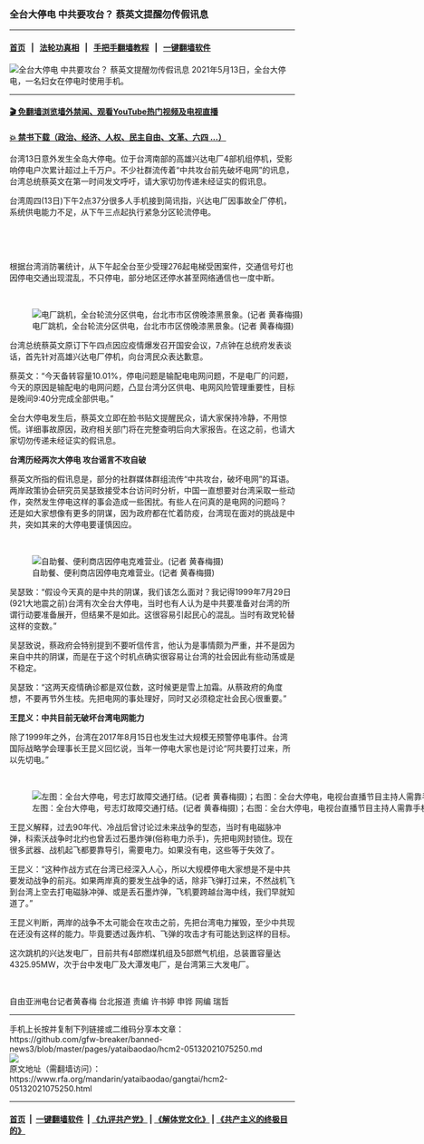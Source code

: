 ### 全台大停电 中共要攻台？ 蔡英文提醒勿传假讯息
------------------------

#### [首页](https://github.com/gfw-breaker/banned-news3/blob/master/README.md) &nbsp;&nbsp;|&nbsp;&nbsp; [法轮功真相](https://github.com/begood0513/basic/blob/master/README.md)  &nbsp;&nbsp;|&nbsp;&nbsp; [手把手翻墙教程](https://github.com/gfw-breaker/guides/wiki)  &nbsp;&nbsp;|&nbsp;&nbsp; [一键翻墙软件](https://github.com/gfw-breaker/nogfw/blob/master/README.md)  



<div id="headerimg">
 <img alt="全台大停电 中共要攻台？ 蔡英文提醒勿传假讯息" src="https://www.rfa.org/mandarin/yataibaodao/gangtai/hcm2-05132021075250.html/@@images/382e17d3-701a-4436-9f7b-1b36ec9bdc54.jpeg" title="全台大停电 中共要攻台？ 蔡英文提醒勿传假讯息"/>
 <span class="lead_image_caption">
  2021年5月13日，全台大停电，一名妇女在停电时使用手机。
 </span>
 <!-- zoomattribute -->
</div>

<hr/>


#### [ 🎬  免翻墙浏览墙外禁闻、观看YouTube热门视频及电视直播](https://github.com/gfw-breaker/HelloWorld)

#### [ 💥  禁书下载（政治、经济、人权、民主自由、文革、六四 ...）](https://github.com/gfw-breaker/books/blob/master/README.md)

<div id="storytext">
 <p>
  台湾13日意外发生全岛大停电。位于台湾南部的高雄兴达电厂4部机组停机，受影响停电户次累计超过上千万户。不少社群流传着“中共攻台前先破坏电网”的讯息，台湾总统蔡英文在第一时间发文呼吁，请大家切勿传递未经证实的假讯息。
 </p>
 <p>
  台湾周四(13日)下午2点37分很多人手机接到简讯指，兴达电厂因事故全厂停机，系统供电能力不足，从下午三点起执行紧急分区轮流停电。
 </p>
 <p>
  <br/>
 </p>
 <p>
  <br/>
 </p>
 <p>
  根据台湾消防署统计，从下午起全台至少受理276起电梯受困案件，交通信号灯也因停电交通出现混乱，不只停电，部分地区还停水甚至网络通信也一度中断。
 </p>
 <p>
  <br/>
 </p>
 <p>
  <figure class="image-richtext image-inline captioned" style="width:1283px;">
   <img alt="电厂跳机，全台轮流分区供电，台北市市区傍晚漆黑景象。(记者 黄春梅摄)" src="https://www.rfa.org/mandarin/yataibaodao/gangtai/hcm2-05132021075250.html/57164e0063a55230505c96fb-2.jpg/@@images/ba22fb56-429d-4551-b55e-a529fccd46b9.jpeg" title="圖一接到停電-2.jpg"/>
   <figcaption class="image-caption">
    电厂跳机，全台轮流分区供电，台北市市区傍晚漆黑景象。(记者 黄春梅摄)
   </figcaption>
   <small>
   </small>
  </figure>
 </p>
 <p>
  台湾总统蔡英文原订下午四点因应疫情爆发召开国安会议，7点钟在总统府发表谈话，首先针对高雄兴达电厂停机，向台湾民众表达歉意。
 </p>
 <p>
  蔡英文：“今天备转容量10.01%，停电问题是输配电电网问题，不是电厂的问题，今天的原因是输配电的电网问题，凸显台湾分区供电、电网风险管理重要性，目标是晚间9:40分完成全部供电。”
 </p>
 <p>
  全台大停电发生后，蔡英文立即在脸书贴文提醒民众，请大家保持冷静，不用惊慌。详细事故原因，政府相关部门将在完整查明后向大家报告。在这之前，也请大家切勿传递未经证实的假讯息。
 </p>
 <p>
  <strong>
   台湾历经两次大停电 攻台谣言不攻自破
  </strong>
 </p>
 <p>
  蔡英文所指的假讯息是，部分的社群媒体群组流传“中共攻台，破坏电网”的耳语。两岸政策协会研究员吴瑟致接受本台访问时分析，中国一直想要对台湾采取一些动作，突然发生停电这样的事会造成一些困扰。有些人在问真的是电网的问题吗？ 还是如大家想像有更多的阴谋，因为政府都在忙着防疫，台湾现在面对的挑战是中共，突如其来的大停电要谨慎因应。
 </p>
 <p>
  <br/>
 </p>
 <p>
  <figure class="image-richtext image-inline captioned" style="width:1285px;">
   <img alt="自助餐、便利商店因停电克难营业。(记者 黄春梅摄)" src="https://www.rfa.org/mandarin/yataibaodao/gangtai/hcm2-05132021075250.html/81ea52a99910505c96fb45.jpg/@@images/e1fe6eb2-06a3-4e4d-bc6b-1081a61b2e49.jpeg" title="自助餐停電45.jpg"/>
   <figcaption class="image-caption">
    自助餐、便利商店因停电克难营业。(记者 黄春梅摄)
   </figcaption>
   <small>
   </small>
  </figure>
 </p>
 <p>
  吴瑟致：“假设今天真的是中共的阴谋，我们该怎么面对？我记得1999年7月29日(921大地震之前)台湾有次全台大停电，当时也有人认为是中共要准备对台湾的所谓行动要准备展开，但结果不是如此。这很容易引起民心的混乱。当时有政党轮替这样的变数。”
 </p>
 <p>
  吴瑟致说，蔡政府会特别提到不要听信传言，他认为是事情颇为严重，并不是因为来自中共的阴谋，而是在于这个时机点确实很容易让台湾的社会因此有些动荡或是不稳定。
 </p>
 <p>
  吴瑟致：“这两天疫情确诊都是双位数，这时候更是雪上加霜。从蔡政府的角度想，不要再节外生枝。先把电网的事处理好，同时又必须稳定社会民心很重要。”
 </p>
 <p>
  <strong>
   王昆义：中共目前无破坏台湾电网能力
  </strong>
 </p>
 <p>
  除了1999年之外，台湾在2017年8月15日也发生过大规模无预警停电事件。台湾国际战略学会理事长王昆义回忆说，当年一停电大家也是讨论“阿共要打过来，所以先切电。”
 </p>
 <p>
  <br/>
 </p>
 <p>
  <figure class="image-richtext image-inline captioned" style="width:1370px;">
   <img alt="左图：全台大停电，号志灯故障交通打结。(记者 黄春梅摄)；右图：全台大停电，电视台直播节目主持人需靠手机打灯。(视频截图)" src="https://www.rfa.org/mandarin/yataibaodao/gangtai/hcm2-05132021075250.html/57168aaa4e09-4ea4901a36.jpg/@@images/378dbe77-ae5f-4d65-9d6b-289e195627ad.jpeg" title="圖說三-交通36.jpg"/>
   <figcaption class="image-caption">
    左图：全台大停电，号志灯故障交通打结。(记者 黄春梅摄)；右图：全台大停电，电视台直播节目主持人需靠手机打灯。(视频截图)
   </figcaption>
   <small>
   </small>
  </figure>
 </p>
 <p>
  王昆义解释，过去90年代、冷战后曾讨论过未来战争的型态，当时有电磁脉冲弹，科索沃战争时北约也曾丢过石墨炸弹(俗称电力杀手)，先把电网封锁住。现在很多武器、战机起飞都要靠导引，需要电力。如果没有电，这些等于失效了。
 </p>
 <p>
  王昆义：“这种作战方式在台湾已经深入人心，所以大规模停电大家想是不是中共要发动战争的前兆。如果两岸真的要发生战争的话，除非飞弹打过来，不然战机飞到台湾上空去打电磁脉冲弹、或是丢石墨炸弹，飞机要跨越台海中线，我们早就知道了。”
 </p>
 <p>
  王昆义判断，两岸的战争不太可能会在攻击之前，先把台湾电力摧毁，至少中共现在还没有这样的能力。毕竟要透过轰炸机、飞弹的攻击才有可能达到这样的目标。
 </p>
 <p>
  这次跳机的兴达发电厂，目前共有4部燃煤机组及5部燃气机组，总装置容量达4325.95MW，次于台中发电厂及大潭发电厂，是台湾第三大发电厂。
 </p>
 <p>
  <br/>
 </p>
 <p>
  自由亚洲电台记者黄春梅 台北报道 责编 许书婷 申铧 网编 瑞哲
 </p>
</div>

<hr/>
手机上长按并复制下列链接或二维码分享本文章：<br/>
https://github.com/gfw-breaker/banned-news3/blob/master/pages/yataibaodao/hcm2-05132021075250.md <br/>
<a href='https://github.com/gfw-breaker/banned-news3/blob/master/pages/yataibaodao/hcm2-05132021075250.md'><img src='https://github.com/gfw-breaker/banned-news3/blob/master/pages/yataibaodao/hcm2-05132021075250.md.png'/></a> <br/>
原文地址（需翻墙访问）：https://www.rfa.org/mandarin/yataibaodao/gangtai/hcm2-05132021075250.html


------------------------
#### [首页](https://github.com/gfw-breaker/banned-news3/blob/master/README.md) &nbsp;|&nbsp; [一键翻墙软件](https://github.com/gfw-breaker/nogfw/blob/master/README.md) &nbsp;| [《九评共产党》](https://github.com/gfw-breaker/9ping.md/blob/master/README.md#九评之一评共产党是什么) | [《解体党文化》](https://github.com/gfw-breaker/jtdwh.md/blob/master/README.md) | [《共产主义的终极目的》](https://github.com/gfw-breaker/gczydzjmd.md/blob/master/README.md)


<img src='http://gfw-breaker.win/banned-news3/pages/yataibaodao/hcm2-05132021075250.md' width='0px' height='0px'/>